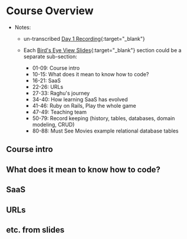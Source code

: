 # Course Overview 

- Notes:

  - un-transcribed [Day 1 Recording](https://uchicago.hosted.panopto.com/Panopto/Pages/Embed.aspx?id=e7931193-543f-4813-aae0-ae71013abee0){:target="_blank"}
  
  - Each [Bird's Eye View Slides](https://slides.com/raghubetina/01-birds-eye-view?token=u4vg--N6){:target="_blank"} section could be a separate sub-section:
    - 01-09: Course intro
    - 10-15: What does it mean to know how to code?
    - 16-21: SaaS
    - 22-26: URLs
    - 27-33: Raghu's journey
    - 34-40: How learning SaaS has evolved
    - 41-46: Ruby on Rails, Play the whole game
    - 47-49: Teaching team
    - 50-79: Record keeping (history, tables, databases, domain modeling, CRUD)
    - 80-88: Must See Movies example relational database tables

## Course intro

## What does it mean to know how to code?

## SaaS

## URLs

## etc. from slides